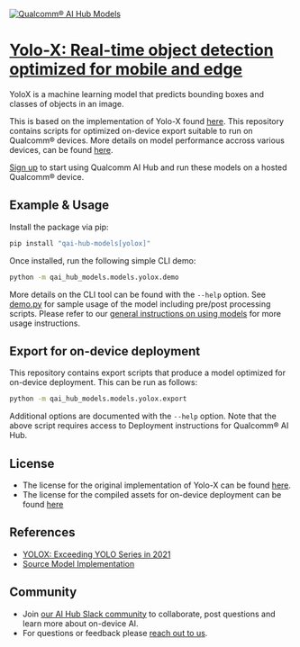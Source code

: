 [![Qualcomm® AI Hub Models](https://qaihub-public-assets.s3.us-west-2.amazonaws.com/qai-hub-models/quic-logo.jpg)](../../README.md)


# [Yolo-X: Real-time object detection optimized for mobile and edge](https://aihub.qualcomm.com/models/yolox)

YoloX is a machine learning model that predicts bounding boxes and classes of objects in an image.

This is based on the implementation of Yolo-X found [here](https://github.com/Megvii-BaseDetection/YOLOX/). This repository contains scripts for optimized on-device
export suitable to run on Qualcomm® devices. More details on model performance
accross various devices, can be found [here](https://aihub.qualcomm.com/models/yolox).

[Sign up](https://myaccount.qualcomm.com/signup) to start using Qualcomm AI Hub and run these models on a hosted Qualcomm® device.




## Example & Usage

Install the package via pip:
```bash
pip install "qai-hub-models[yolox]"
```


Once installed, run the following simple CLI demo:

```bash
python -m qai_hub_models.models.yolox.demo
```
More details on the CLI tool can be found with the `--help` option. See
[demo.py](demo.py) for sample usage of the model including pre/post processing
scripts. Please refer to our [general instructions on using
models](../../../#getting-started) for more usage instructions.

## Export for on-device deployment

This repository contains export scripts that produce a model optimized for
on-device deployment. This can be run as follows:

```bash
python -m qai_hub_models.models.yolox.export
```
Additional options are documented with the `--help` option. Note that the above
script requires access to Deployment instructions for Qualcomm® AI Hub.


## License
* The license for the original implementation of Yolo-X can be found
  [here](https://github.com/Megvii-BaseDetection/YOLOX/blob/main/LICENSE).
* The license for the compiled assets for on-device deployment can be found [here](https://qaihub-public-assets.s3.us-west-2.amazonaws.com/qai-hub-models/Qualcomm+AI+Hub+Proprietary+License.pdf)


## References
* [YOLOX: Exceeding YOLO Series in 2021](https://github.com/Megvii-BaseDetection/YOLOX/blob/main/README.md)
* [Source Model Implementation](https://github.com/Megvii-BaseDetection/YOLOX/)



## Community
* Join [our AI Hub Slack community](https://aihub.qualcomm.com/community/slack) to collaborate, post questions and learn more about on-device AI.
* For questions or feedback please [reach out to us](mailto:ai-hub-support@qti.qualcomm.com).
